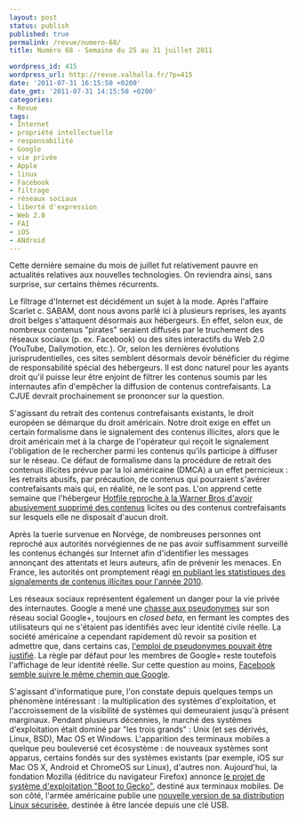 ```yaml
---
layout: post
status: publish
published: true
permalink: /revue/numero-68/
title: Numéro 68 - Semaine du 25 au 31 juillet 2011

wordpress_id: 415
wordpress_url: http://revue.valhalla.fr/?p=415
date: '2011-07-31 16:15:50 +0200'
date_gmt: '2011-07-31 14:15:50 +0200'
categories:
- Revue
tags:
- Internet
- propriété intellectuelle
- responsabilité
- Google
- vie privée
- Apple
- linux
- Facebook
- filtrage
- réseaux sociaux
- liberté d'expression
- Web 2.0
- FAI
- iOS
- ANdroid
---
```

<p>Cette dernière semaine du mois de juillet fut relativement pauvre en actualités relatives aux nouvelles technologies. On reviendra ainsi, sans surprise, sur certains thèmes récurrents.</p>
<p>Le filtrage d'Internet est décidément un sujet à la mode. Après l'affaire Scarlet c. SABAM, dont nous avons parlé ici à plusieurs reprises, les ayants droit belges s'attaquent désormais aux hébergeurs. En effet, selon eux, de nombreux contenus "pirates" seraient diffusés par le truchement des réseaux sociaux (p. ex. Facebook) ou des sites interactifs du Web 2.0 (YouTube, Dailymotion, etc.). Or, selon les dernières évolutions jurisprudentielles, ces sites semblent désormais devoir bénéficier du régime de responsabilité spécial des hébergeurs. Il est donc naturel pour les ayants droit qu'il puisse leur être enjoint de filtrer les contenus soumis par les internautes afin d'empêcher la diffusion de contenus contrefaisants. La CJUE devrait prochainement se prononcer sur la question.</p>
<p>S'agissant du retrait des contenus contrefaisants existants, le droit européen se démarque du droit américain. Notre droit exige en effet un certain formalisme dans le signalement des contenus illicites, alors que le droit américain met à la charge de l'opérateur qui reçoit le signalement l'obligation de le rechercher parmi les contenus qu'ils participe à diffuser sur le réseau. Ce défaut de formalisme dans la procédure de retrait des contenus illicites prévue par la loi américaine (DMCA) a un effet pernicieux : les retraits abusifs, par précaution, de contenus qui pourraient s'avérer contrefaisants mais qui, en réalité, ne le sont pas. L'on apprend cette semaine que l'hébergeur <a href="http://www.numerama.com/magazine/19456-warner-bros-accuse-de-supprimer-abusivement-des-fichiers-sur-hotfile.html">Hotfile reproche à la Warner Bros d'avoir abusivement supprimé des contenus</a> licites ou des contenus contrefaisants sur lesquels elle ne disposait d'aucun droit.</p>
<p>Après la tuerie survenue en Norvège, de nombreuses personnes ont reproché aux autorités norvégiennes de ne pas avoir suffisamment surveillé les contenus échangés sur Internet afin d'identifier les messages annonçant des attentats et leurs auteurs, afin de prévenir les menaces. En France, les autorités ont promptement réagi <a href="http://www.numerama.com/magazine/19416-apres-le-drame-d-oslo-la-police-francaise-veut-montrer-qu-elle-surveille-internet.html">en publiant les statistiques des signalements de contenus illicites pour l'année 2010</a>.</p>
<p>Les réseaux sociaux représentent également un danger pour la vie privée des internautes. Google a mené une <a href="http://www.numerama.com/magazine/19411-google-fait-la-chasse-aux-pseudonymes.html">chasse aux pseudonymes</a> sur son réseau social Google+, toujours en <i>closed beta</i>, en fermant les comptes des utilisateurs qui ne s'étaient pas identifiés avec leur identité civile réelle. La société américaine a cependant rapidement dû revoir sa position et admettre que, dans certains cas, <a href="http://www.numerama.com/magazine/19424-google-lache-du-lest-sur-les-pseudonymes.html">l'emploi de pseudonymes pouvait être justifié</a>. La règle par défaut pour les membres de Google+ reste toutefois l'affichage de leur identité réelle. Sur cette question au moins, <a href="http://www.numerama.com/magazine/19464-l-anonymat-en-ligne-doit-disparaitre-selon-une-responsable-facebook.html">Facebook semble suivre le même chemin que Google</a>.</p>
<p>S'agissant d'informatique pure, l'on constate depuis quelques temps un phénomène intéressant : la multiplication des systèmes d'exploitation, et l'accroissement de la visibilité de systèmes qui demeuraient jusqu'à présent marginaux. Pendant plusieurs décennies, le marché des systèmes d'exploitation était dominé par "les trois grands" : Unix (et ses dérivés, Linux, BSD), Mac OS et Windows. L'apparition des terminaux mobiles a quelque peu bouleversé cet écosystème : de nouveaux systèmes sont apparus, certains fondés sur des systèmes existants (par exemple, iOS sur Mac OS X, Android et ChromeOS sur Linux), d'autres non. Aujourd'hui, la fondation Mozilla (éditrice du navigateur Firefox) annonce <a href="http://www.numerama.com/magazine/19421-boot-to-gecko-futur-systeme-d-exploitation-de-mozilla.html">le projet de système d'exploitation "Boot to Gecko"</a>, destiné aux terminaux mobiles. De son côté, l'armée américaine publie une <a href="http://www.numerama.com/magazine/19405-une-distribution-linux-securisee-publiee-par-l-armee-americaine.html">nouvelle version de sa distribution Linux sécurisée</a>, destinée à être lancée depuis une clé USB.</p>
